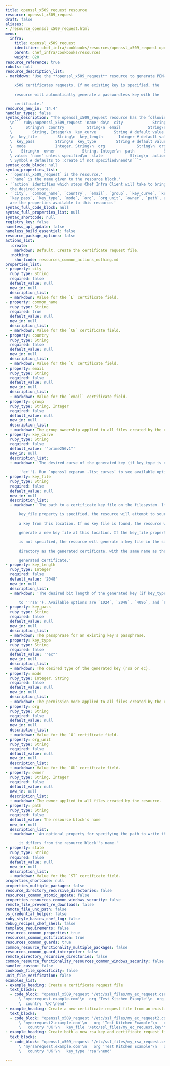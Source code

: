 ```yaml
---
title: openssl_x509_request resource
resource: openssl_x509_request
draft: false
aliases:
- /resource_openssl_x509_request.html
menu:
  infra:
    title: openssl_x509_request
    identifier: chef_infra/cookbooks/resources/openssl_x509_request openssl_x509_request
    parent: chef_infra/cookbooks/resources
    weight: 820
resource_reference: true
robots: null
resource_description_list:
- markdown: 'Use the **openssl_x509_request** resource to generate PEM-formatted

    x509 certificates requests. If no existing key is specified, the

    resource will automatically generate a passwordless key with the

    certificate.'
resource_new_in: '14.4'
handler_types: false
syntax_description: "The openssl_x509_request resource has the following syntax:\n\
  \n``` ruby\nopenssl_x509_request 'name' do\n  city             String\n  common_name\
  \      String\n  country          String\n  email            String\n  group   \
  \         String, Integer\n  key_curve        String # default value: \"prime256v1\"\
  \n  key_file         String\n  key_length       Integer # default value: 2048\n\
  \  key_pass         String\n  key_type         String # default value: \"ec\"\n\
  \  mode             Integer, String\n  org              String\n  org_unit     \
  \    String\n  owner            String, Integer\n  path             String # default\
  \ value: 'name' unless specified\n  state            String\n  action          \
  \ Symbol # defaults to :create if not specified\nend\n```"
syntax_code_block: null
syntax_properties_list:
- '`openssl_x509_request` is the resource.'
- '`name` is the name given to the resource block.'
- '`action` identifies which steps Chef Infra Client will take to bring the node into
  the desired state.'
- '`city`, `common_name`, `country`, `email`, `group`, `key_curve`, `key_file`, `key_length`,
  `key_pass`, `key_type`, `mode`, `org`, `org_unit`, `owner`, `path`, and `state`
  are the properties available to this resource.'
syntax_full_code_block: null
syntax_full_properties_list: null
syntax_shortcode: null
registry_key: false
nameless_apt_update: false
nameless_build_essential: false
resource_package_options: false
actions_list:
  :create:
    markdown: Default. Create the certificate request file.
  :nothing:
    shortcode: resources_common_actions_nothing.md
properties_list:
- property: city
  ruby_type: String
  required: false
  default_value: null
  new_in: null
  description_list:
  - markdown: Value for the `L` certificate field.
- property: common_name
  ruby_type: String
  required: true
  default_value: null
  new_in: null
  description_list:
  - markdown: Value for the `CN` certificate field.
- property: country
  ruby_type: String
  required: false
  default_value: null
  new_in: null
  description_list:
  - markdown: Value for the `C` certificate field.
- property: email
  ruby_type: String
  required: false
  default_value: null
  new_in: null
  description_list:
  - markdown: Value for the `email` certificate field.
- property: group
  ruby_type: String, Integer
  required: false
  default_value: null
  new_in: null
  description_list:
  - markdown: The group ownership applied to all files created by the resource.
- property: key_curve
  ruby_type: String
  required: false
  default_value: '"prime256v1"'
  new_in: null
  description_list:
  - markdown: 'The desired curve of the generated key (if key_type is equal to

      ''ec''). Run `openssl ecparam -list_curves` to see available options.'
- property: key_file
  ruby_type: String
  required: false
  default_value: null
  new_in: null
  description_list:
  - markdown: 'The path to a certificate key file on the filesystem. If the

      key_file property is specified, the resource will attempt to source

      a key from this location. If no key file is found, the resource will

      generate a new key file at this location. If the key_file property

      is not specified, the resource will generate a key file in the same

      directory as the generated certificate, with the same name as the

      generated certificate.'
- property: key_length
  ruby_type: Integer
  required: false
  default_value: '2048'
  new_in: null
  description_list:
  - markdown: 'The desired bit length of the generated key (if key_type is equal

      to ''rsa''). Available options are `1024`, `2048`, `4096`, and `8192`.'
- property: key_pass
  ruby_type: String
  required: false
  default_value: null
  new_in: null
  description_list:
  - markdown: The passphrase for an existing key's passphrase.
- property: key_type
  ruby_type: String
  required: false
  default_value: '"ec"'
  new_in: null
  description_list:
  - markdown: The desired type of the generated key (rsa or ec).
- property: mode
  ruby_type: Integer, String
  required: false
  default_value: null
  new_in: null
  description_list:
  - markdown: The permission mode applied to all files created by the resource.
- property: org
  ruby_type: String
  required: false
  default_value: null
  new_in: null
  description_list:
  - markdown: Value for the `O` certificate field.
- property: org_unit
  ruby_type: String
  required: false
  default_value: null
  new_in: null
  description_list:
  - markdown: Value for the `OU` certificate field.
- property: owner
  ruby_type: String, Integer
  required: false
  default_value: null
  new_in: null
  description_list:
  - markdown: The owner applied to all files created by the resource.
- property: path
  ruby_type: String
  required: false
  default_value: The resource block's name
  new_in: null
  description_list:
  - markdown: 'An optional property for specifying the path to write the file to if

      it differs from the resource block''s name.'
- property: state
  ruby_type: String
  required: false
  default_value: null
  new_in: null
  description_list:
  - markdown: Value for the `ST` certificate field.
properties_shortcode: null
properties_multiple_packages: false
resource_directory_recursive_directories: false
resources_common_atomic_update: false
properties_resources_common_windows_security: false
remote_file_prevent_re_downloads: false
remote_file_unc_path: false
ps_credential_helper: false
ruby_style_basics_chef_log: false
debug_recipes_chef_shell: false
template_requirements: false
resources_common_properties: true
resources_common_notification: true
resources_common_guards: true
common_resource_functionality_multiple_packages: false
resources_common_guard_interpreter: false
remote_directory_recursive_directories: false
common_resource_functionality_resources_common_windows_security: false
handler_custom: false
cookbook_file_specificity: false
unit_file_verification: false
examples_list:
- example_heading: Create a certificate request file
  text_blocks:
  - code_block: "openssl_x509_request '/etc/ssl_files/my_ec_request.csr' do\n  common_name\
      \ 'myecrequest.example.com'\n  org 'Test Kitchen Example'\n  org_unit 'Kitchens'\n\
      \  country 'UK'\nend"
- example_heading: Create a new certificate request file from an existing ec key
  text_blocks:
  - code_block: "openssl_x509_request '/etc/ssl_files/my_ec_request2.csr' do\n   common_name\
      \ 'myecrequest2.example.com'\n   org 'Test Kitchen Example'\n   org_unit 'Kitchens'\n\
      \   country 'UK'\n   key_file '/etc/ssl_files/my_ec_request.key'\nend"
- example_heading: Create both a new rsa key and certificate request file
  text_blocks:
  - code_block: "openssl_x509_request '/etc/ssl_files/my_rsa_request.csr' do\n   common_name\
      \ 'myrsarequest.example.com'\n   org 'Test Kitchen Example'\n   org_unit 'Kitchens'\n\
      \   country 'UK'\n   key_type 'rsa'\nend"

---
```

